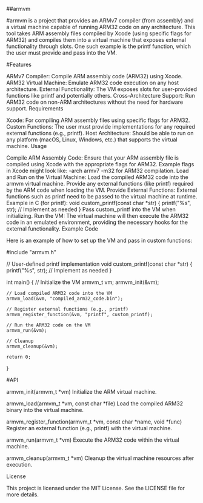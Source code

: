 ##armvm

#armvm is a project that provides an ARMv7 compiler (from assembly) and a virtual machine capable of running ARM32 code on any architecture. This tool takes ARM assembly files compiled by Xcode (using specific flags for ARM32) and compiles them into a virtual machine that exposes external functionality through slots. One such example is the printf function, which the user must provide and pass into the VM.

#Features

ARMv7 Compiler: Compile ARM assembly code (ARM32) using Xcode.
ARM32 Virtual Machine: Emulate ARM32 code execution on any host architecture.
External Functionality: The VM exposes slots for user-provided functions like printf and potentially others.
Cross-Architecture Support: Run ARM32 code on non-ARM architectures without the need for hardware support.
Requirements

Xcode: For compiling ARM assembly files using specific flags for ARM32.
Custom Functions: The user must provide implementations for any required external functions (e.g., printf).
Host Architecture: Should be able to run on any platform (macOS, Linux, Windows, etc.) that supports the virtual machine.
Usage

Compile ARM Assembly Code:
Ensure that your ARM assembly file is compiled using Xcode with the appropriate flags for ARM32.
Example flags in Xcode might look like: -arch armv7 -m32 for ARM32 compilation.
Load and Run on the Virtual Machine:
Load the compiled ARM32 code into the armvm virtual machine.
Provide any external functions (like printf) required by the ARM code when loading the VM.
Provide External Functions:
External functions such as printf need to be passed to the virtual machine at runtime.
Example in C (for printf):
void custom_printf(const char *str) {
    printf("%s", str);  // Implement as needed
}
Pass custom_printf into the VM when initializing.
Run the VM:
The virtual machine will then execute the ARM32 code in an emulated environment, providing the necessary hooks for the external functionality.
Example Code

Here is an example of how to set up the VM and pass in custom functions:

#include "armvm.h"

// User-defined printf implementation
void custom_printf(const char *str) {
    printf("%s", str);  // Implement as needed
}

int main() {
    // Initialize the VM
    armvm_t vm;
    armvm_init(&vm);

    // Load compiled ARM32 code into the VM
    armvm_load(&vm, "compiled_arm32_code.bin");

    // Register external functions (e.g., printf)
    armvm_register_function(&vm, "printf", custom_printf);

    // Run the ARM32 code on the VM
    armvm_run(&vm);

    // Cleanup
    armvm_cleanup(&vm);
    
    return 0;
}

#API

armvm_init(armvm_t *vm)
Initialize the ARM virtual machine.

armvm_load(armvm_t *vm, const char *file)
Load the compiled ARM32 binary into the virtual machine.

armvm_register_function(armvm_t *vm, const char *name, void *func)
Register an external function (e.g., printf) with the virtual machine.

armvm_run(armvm_t *vm)
Execute the ARM32 code within the virtual machine.

armvm_cleanup(armvm_t *vm)
Cleanup the virtual machine resources after execution.

License

This project is licensed under the MIT License. See the LICENSE file for more details.
